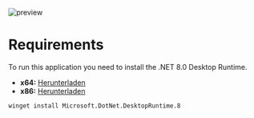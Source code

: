 ![preview](https://github.com/RedoHeal/BS.to-Tools/assets/85709307/84719183-64fc-4e6f-b225-83add71d1dad)
# Requirements
To run this application you need to install the .NET 8.0 Desktop Runtime.

- **x64:** [Herunterladen](https://dotnet.microsoft.com/en-us/download/dotnet/thank-you/sdk-8.0.203-windows-x64-installer)
- **x86:** [Herunterladen](https://dotnet.microsoft.com/en-us/download/dotnet/thank-you/sdk-8.0.203-windows-x86-installer)
```bash
winget install Microsoft.DotNet.DesktopRuntime.8
```
